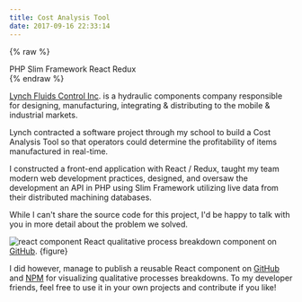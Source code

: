 ```yaml
---
title: Cost Analysis Tool
date: 2017-09-16 22:33:14
---
```


{% raw %}
<div class="post-tags">
      <span class="tagname">PHP</span>
      <span class="tagname">Slim Framework</span>
      <span class="tagname">React</span>
      <span class="tagname">Redux</span>
</div>
{% endraw %}

[Lynch Fluids Control Inc](http://www.lynch.ca/). is a hydraulic components company responsible for designing, manufacturing, integrating & distributing to the mobile & industrial markets. 

Lynch contracted a software project through my school to build a Cost Analysis Tool so that operators could determine the profitability of items manufactured in real-time. 

I constructed a front-end application with React / Redux, taught my team modern web development practices, designed, and oversaw the development an API in PHP using Slim Framework utilizing live data from their distributed machining databases.

While I can't share the source code for this project, I'd be happy to talk with you in more detail about the problem we solved.

![react component](/images/proj/component.PNG "react component") 
React qualitative process breakdown component on [GitHub](https://github.com/stemmlerjs/react-quant-breakdown). {figure}

I did however, manage to publish a reusable React component on [GitHub](https://github.com/stemmlerjs/react-quant-breakdown) and [NPM](https://www.npmjs.com/package/quant-breakdown) for visualizing qualitative processes breakdowns. To my developer friends, feel free to use it in your own projects and contribute if you like! 

